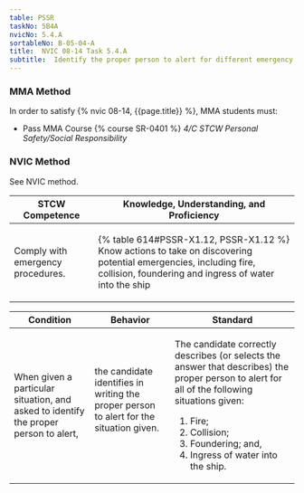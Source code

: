 ```yaml
---
table: PSSR
taskNo: 5B4A
nvicNo: 5.4.A 
sortableNo: B-05-04-A
title:  NVIC 08-14 Task 5.4.A
subtitle:  Identify the proper person to alert for different emergency situations
---
```



### MMA Method

In order to satisfy  {% nvic 08-14, {{page.title}}  %}, MMA students must:

* Pass MMA Course {% course SR-0401 %}  *4/C STCW Personal Safety/Social Responsibility*


### NVIC Method

<a onclick="togglevisibility('nvic_methods')" >See NVIC method.</a>

<div id='nvic_methods' class='hide'>

<table>
<thead>
<tr>
<th class='forty'> STCW Competence </th>
<th class='sixty'> Knowledge, Understanding, and Proficiency </th>
</tr>
</thead>




<tbody>
<tr><td markdown='1'>

Comply with emergency procedures.

</td><td markdown='1'>

{% table 614#PSSR-X1.12, PSSR-X1.12 %} Know actions to take on discovering potential emergencies, including fire, collision, foundering and ingress of water into the ship

</td></tr>


</tbody>
</table>


<table>
<thead>
<tr><th class='twenty'>  Condition </th><th class='twenty'> Behavior </th><th  class='sixty'>Standard </th></tr>
</thead>
<tbody >



<tr><td markdown='1'>

When given a particular situation, and asked to identify the proper person to alert,

</td><td markdown='1'>

the candidate identifies in writing the proper person to alert for the situation given.

<br>

<div class="tooltip" markdown='1'>



</div>


</td><td markdown='1'>

The candidate correctly describes (or selects the answer that describes) the proper person to alert for all of the following situations given:
 
1.  Fire; 
2.  Collision; 
3.  Foundering; and, 
4.  Ingress of water into the ship.

</td></tr>
</tbody>
</table>
</div>
